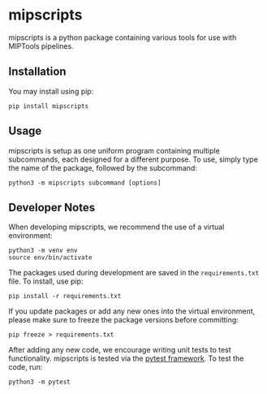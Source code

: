 # mipscripts

mipscripts is a python package containing various tools for use with MIPTools
pipelines.

## Installation

You may install using pip:

```shell
pip install mipscripts
```

## Usage

mipscripts is setup as one uniform program containing multiple subcommands,
each designed for a different purpose. To use, simply type the name of the
package, followed by the subcommand:

```shell
python3 -m mipscripts subcommand [options]
```

## Developer Notes

When developing mipscripts, we recommend the use of a virtual environment:

```shell
python3 -m venv env
source env/bin/activate
```

The packages used during development are saved in the `requirements.txt` file.
To install, use pip:

```shell
pip install -r requirements.txt
````

If you update packages or add any new ones into the virtual environment, please
make sure to freeze the package versions before committing:

```shell
pip freeze > requirements.txt
```

After adding any new code, we encourage writing unit tests to test
functionality. mipscripts is tested via the [pytest
framework](https://docs.pytest.org/en/7.1.x/). To test the code, run:

```shell
python3 -m pytest
```
